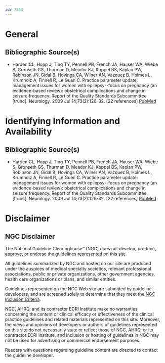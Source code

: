 ```yaml
---
id: 7264
---
```


# General

## Bibliographic Source(s)

- Harden CL, Hopp J, Ting TY, Pennell PB, French JA, Hauser WA, Wiebe S, Gronseth GS, Thurman D, Meador KJ, Koppel BS, Kaplan PW, Robinson JN, Gidal B, Hovinga CA, Wilner AN, Vazquez B, Holmes L, Krumholz A, Finnell R, Le Guen C. Practice parameter update: management issues for women with epilepsy--focus on pregnancy (an evidence-based review): obstetrical complications and change in seizure frequency. Report of the Quality Standards Subcommittee [trunc]. Neurology. 2009 Jul 14;73(2):126-32. [22 references] [ PubMed ](http://www.ncbi.nlm.nih.gov/entrez/query.fcgi?cmd=Retrieve&db=pubmed&dopt=Abstract&list_uids=19398682)

# Identifying Information and Availability

## Bibliographic Source(s)

- Harden CL, Hopp J, Ting TY, Pennell PB, French JA, Hauser WA, Wiebe S, Gronseth GS, Thurman D, Meador KJ, Koppel BS, Kaplan PW, Robinson JN, Gidal B, Hovinga CA, Wilner AN, Vazquez B, Holmes L, Krumholz A, Finnell R, Le Guen C. Practice parameter update: management issues for women with epilepsy--focus on pregnancy (an evidence-based review): obstetrical complications and change in seizure frequency. Report of the Quality Standards Subcommittee [trunc]. Neurology. 2009 Jul 14;73(2):126-32. [22 references] [ PubMed ](http://www.ncbi.nlm.nih.gov/entrez/query.fcgi?cmd=Retrieve&db=pubmed&dopt=Abstract&list_uids=19398682)

# Disclaimer

## NGC Disclaimer

The National Guideline Clearinghouse™ (NGC) does not develop, produce, approve, or endorse the guidelines represented on this site.

All guidelines summarized by NGC and hosted on our site are produced under the auspices of medical specialty societies, relevant professional associations, public or private organizations, other government agencies, health care organizations or plans, and similar entities.

Guidelines represented on the NGC Web site are submitted by guideline developers, and are screened solely to determine that they meet the [NGC Inclusion Criteria](/help-and-about/summaries/inclusion-criteria).

NGC, AHRQ, and its contractor ECRI Institute make no warranties concerning the content or clinical efficacy or effectiveness of the clinical practice guidelines and related materials represented on this site. Moreover, the views and opinions of developers or authors of guidelines represented on this site do not necessarily state or reflect those of NGC, AHRQ, or its contractor ECRI Institute, and inclusion or hosting of guidelines in NGC may not be used for advertising or commercial endorsement purposes.

Readers with questions regarding guideline content are directed to contact the guideline developer.

